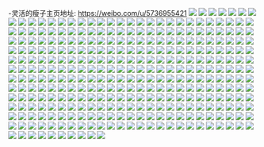 -灵活的瘦子主页地址: https://weibo.com/u/5736955421 
![](https://wx4.sinaimg.cn/mw2000/006gfGb3ly1h9hhvmh98rj30u00u0th2.jpg) 
![](https://wx4.sinaimg.cn/mw2000/006gfGb3ly1h9hhwur8qpj31400u049t.jpg) 
![](https://wx4.sinaimg.cn/mw2000/006gfGb3ly1h9hhvouoj5j31400u0dlg.jpg) 
![](https://wx4.sinaimg.cn/mw2000/006gfGb3ly1h9hhvp549sj31400u0dnm.jpg) 
![](https://wx4.sinaimg.cn/mw2000/006gfGb3ly1h9i1enz2dkj31hc0u0qep.jpg) 
![](https://wx4.sinaimg.cn/mw2000/006gfGb3ly1h9hhvnuh0zj30u0140tfl.jpg) 
![](https://wx4.sinaimg.cn/mw2000/006gfGb3ly1h7vliqhztej30u01hck4a.jpg) 
![](https://wx4.sinaimg.cn/mw2000/006gfGb3ly1h7vliru0qqj30wi1cln42.jpg) 
![](https://wx4.sinaimg.cn/mw2000/006gfGb3ly1h7vltrzhvvj32c0340hdu.jpg) 
![](https://wx4.sinaimg.cn/mw2000/006gfGb3ly1h7nlrjyp71j31400u044f.jpg) 
![](https://wx4.sinaimg.cn/mw2000/006gfGb3ly1h7nlrkkiqjj31400u0jz7.jpg) 
![](https://wx4.sinaimg.cn/mw2000/006gfGb3ly1h7nlrktrhyj31400u0n2r.jpg) 
![](https://wx4.sinaimg.cn/mw2000/006gfGb3ly1h7nlsdiql0j31400u0gs5.jpg) 
![](https://wx4.sinaimg.cn/mw2000/006gfGb3ly1h7nltptxk2j30u01407b4.jpg) 
![](https://wx4.sinaimg.cn/mw2000/006gfGb3ly1h6c7ei69qvj31o0280qv6.jpg) 
![](https://wx4.sinaimg.cn/mw2000/006gfGb3ly1h61y8dbs97j30u00vyq3n.jpg) 
![](https://wx4.sinaimg.cn/mw2000/006gfGb3ly1h61y8eb0xmj30u00u0tbg.jpg) 
![](https://wx4.sinaimg.cn/mw2000/006gfGb3ly1h61yhwya99j30on0ongt5.jpg) 
![](https://wx4.sinaimg.cn/mw2000/006gfGb3ly1h4v46alar6j30u00u0adr.jpg) 
![](https://wx4.sinaimg.cn/mw2000/006gfGb3ly1h4v3xbrlxfj31400u00zn.jpg) 
![](https://wx4.sinaimg.cn/mw2000/006gfGb3ly1h4v3xe0gj4j30u00u0n1h.jpg) 
![](https://wx4.sinaimg.cn/mw2000/006gfGb3ly1h4v3xebtivj30u00zvdoh.jpg) 
![](https://wx4.sinaimg.cn/mw2000/006gfGb3ly1h4nv9qpigxj30u0140q5u.jpg) 
![](https://wx4.sinaimg.cn/mw2000/006gfGb3ly1h43g2poc7jj32c0340e83.jpg) 
![](https://wx4.sinaimg.cn/mw2000/006gfGb3ly1h3oe9lpun0j30u0140485.jpg) 
![](https://wx4.sinaimg.cn/mw2000/006gfGb3ly1h3oe9l3q8dj31400u0n6d.jpg) 
![](https://wx4.sinaimg.cn/mw2000/006gfGb3ly1h3ai9wlqx8j313x0tytr6.jpg) 
![](https://wx4.sinaimg.cn/mw2000/006gfGb3ly1h2hiptyqedj31400u0do9.jpg) 
![](https://wx4.sinaimg.cn/mw2000/006gfGb3ly1h2hiptk6y7j30lc0sgn2o.jpg) 
![](https://wx4.sinaimg.cn/mw2000/006gfGb3ly1h2hitjxy84j30lc0sg43j.jpg) 
![](https://wx4.sinaimg.cn/mw2000/006gfGb3ly1h2erbnsc8ej30u0140wli.jpg) 
![](https://wx4.sinaimg.cn/mw2000/006gfGb3ly1h1wp1w1syjj32c02c0e82.jpg) 
![](https://wx4.sinaimg.cn/mw2000/006gfGb3ly1h1wp1ul8v4j313u0tunb2.jpg) 
![](https://wx4.sinaimg.cn/mw2000/006gfGb3ly1h1wp1uww77j31420u0qfa.jpg) 
![](https://wx4.sinaimg.cn/mw2000/006gfGb3ly1h1wp1xs83mj30mi0mi781.jpg) 
![](https://wx4.sinaimg.cn/mw2000/006gfGb3ly1h1wp349tfpj30u0140e1w.jpg) 
![](https://wx4.sinaimg.cn/mw2000/006gfGb3ly1h1wpj6j5b2j30ty186nd5.jpg) 
![](https://wx4.sinaimg.cn/mw2000/006gfGb3ly1h1t43lzd7vj30u012qtiz.jpg) 
![](https://wx4.sinaimg.cn/mw2000/006gfGb3ly1h1t43l5ln0j30u0140k2f.jpg) 
![](https://wx4.sinaimg.cn/mw2000/006gfGb3ly1h1kx3gpeh7j30u0140n6l.jpg) 
![](https://wx4.sinaimg.cn/mw2000/006gfGb3ly1h1kx3h2p3jj30u014012g.jpg) 
![](https://wx4.sinaimg.cn/mw2000/006gfGb3ly1h0atgwrg6jj30u00u0q77.jpg) 
![](https://wx4.sinaimg.cn/mw2000/006gfGb3ly1h0atgwcpnoj30u00u042i.jpg) 
![](https://wx4.sinaimg.cn/mw2000/006gfGb3ly1h0atgvndwij30u00u0n1c.jpg) 
![](https://wx4.sinaimg.cn/mw2000/006gfGb3ly1h0atjy6tzbj30u00u00x9.jpg) 
![](https://wx4.sinaimg.cn/mw2000/006gfGb3ly1h0atgx1d54j30u00u0jvp.jpg) 
![](https://wx4.sinaimg.cn/mw2000/006gfGb3ly1h0atk6xjiij30u00u0tcz.jpg) 
![](https://wx4.sinaimg.cn/mw2000/006gfGb3ly1h003pdit5yj31o0280kjl.jpg) 
![](https://wx4.sinaimg.cn/mw2000/006gfGb3ly1gzurj62dosj30u01i8adb.jpg) 
![](https://wx4.sinaimg.cn/mw2000/006gfGb3ly1gzkf30koo9j31400u049k.jpg) 
![](https://wx4.sinaimg.cn/mw2000/006gfGb3ly1gzkf9ag6gsj30u00u0ae7.jpg) 
![](https://wx4.sinaimg.cn/mw2000/006gfGb3ly1gz45wsi7i8j31lo179x6b.jpg) 
![](https://wx4.sinaimg.cn/mw2000/006gfGb3ly1gz45wqjswlj31o0280npd.jpg) 
![](https://wx4.sinaimg.cn/mw2000/006gfGb3ly1gz45wpjo0tj31o01o07wh.jpg) 
![](https://wx4.sinaimg.cn/mw2000/006gfGb3ly1gz45wrncplj31ji1jib29.jpg) 
![](https://wx4.sinaimg.cn/mw2000/006gfGb3ly1gz1zls8mpvj334033ye83.jpg) 
![](https://wx4.sinaimg.cn/mw2000/006gfGb3ly1gz1zlsnva0j30wi0wt0z6.jpg) 
![](https://wx4.sinaimg.cn/mw2000/006gfGb3ly1gz1zlqwwq7j30u00u0qf7.jpg) 
![](https://wx4.sinaimg.cn/mw2000/006gfGb3ly1gz0kuzc3khj31o0280u0x.jpg) 
![](https://wx4.sinaimg.cn/mw2000/006gfGb3ly1gz0l0k7v1pj33402c0b2a.jpg) 
![](https://wx4.sinaimg.cn/mw2000/006gfGb3ly1gz0l2lq38mj326b333b2a.jpg) 
![](https://wx4.sinaimg.cn/mw2000/006gfGb3ly1gy7o6v3x6lj31o0280u0x.jpg) 
![](https://wx4.sinaimg.cn/mw2000/006gfGb3ly1gy7r6dkju8j30u00u07g2.jpg) 
![](https://wx4.sinaimg.cn/mw2000/006gfGb3ly1gy7rf3gm53j31540n5all.jpg) 
![](https://wx4.sinaimg.cn/mw2000/006gfGb3ly1gxqg5tsf7xj30rx0qf0zi.jpg) 
![](https://wx4.sinaimg.cn/mw2000/006gfGb3ly1gxqg5t0pxdj313u0tuh2c.jpg) 
![](https://wx4.sinaimg.cn/mw2000/006gfGb3ly1gxqg19won3j32y22c0x6p.jpg) 
![](https://wx4.sinaimg.cn/mw2000/006gfGb3ly1gxnieigx8oj31jz27znpd.jpg) 
![](https://wx4.sinaimg.cn/mw2000/006gfGb3ly1gxniej29lnj31hm27ze81.jpg) 
![](https://wx4.sinaimg.cn/mw2000/006gfGb3ly1gxbf17qkp3j33402c07wj.jpg) 
![](https://wx4.sinaimg.cn/mw2000/006gfGb3ly1gxbf167vm3j31o0280x6p.jpg) 
![](https://wx4.sinaimg.cn/mw2000/006gfGb3ly1gxbf154qpgj33402c0u0y.jpg) 
![](https://wx4.sinaimg.cn/mw2000/006gfGb3ly1gxbf19muhzj33402c0b29.jpg) 
![](https://wx4.sinaimg.cn/mw2000/006gfGb3ly1gx3018wxilj32801o0x6p.jpg) 
![](https://wx4.sinaimg.cn/mw2000/006gfGb3ly1gx30xow12kj33402c01ky.jpg) 
![](https://wx4.sinaimg.cn/mw2000/006gfGb3ly1gx30xntnwlj31tx1eeaxf.jpg) 
![](https://wx4.sinaimg.cn/mw2000/006gfGb3ly1gwrcrcbpaqj31o0280u0x.jpg) 
![](https://wx4.sinaimg.cn/mw2000/006gfGb3ly1gwrcrdpaenj33402c0npe.jpg) 
![](https://wx4.sinaimg.cn/mw2000/006gfGb3ly1gwrct80aoxj33402c0hdv.jpg) 
![](https://wx4.sinaimg.cn/mw2000/006gfGb3ly1gwflu8j7qrj3139139dr9.jpg) 
![](https://wx4.sinaimg.cn/mw2000/006gfGb3ly1gw3fkjts1jj328q1slnpd.jpg) 
![](https://wx4.sinaimg.cn/mw2000/006gfGb3ly1gw3fkj95ohj32801o0kjl.jpg) 
![](https://wx4.sinaimg.cn/mw2000/006gfGb3ly1gw3fkkhri0j33402c0quz.jpg) 
![](https://wx4.sinaimg.cn/mw2000/006gfGb3ly1gw3fkoi8n6j31r01b9khu.jpg) 
![](https://wx4.sinaimg.cn/mw2000/006gfGb3ly1gw3fknwz8yj32c0340npd.jpg) 
![](https://wx4.sinaimg.cn/mw2000/006gfGb3ly1gw3fkp5skrj32bd1qmhdt.jpg) 
![](https://wx4.sinaimg.cn/mw2000/006gfGb3ly1gw3flak240j33402c04qs.jpg) 
![](https://wx4.sinaimg.cn/mw2000/006gfGb3ly1gw3fndmyj6j313u0tuti4.jpg) 
![](https://wx4.sinaimg.cn/mw2000/006gfGb3ly1gw3fml39abj33402c0qv6.jpg) 
![](https://wx4.sinaimg.cn/mw2000/006gfGb3ly1gvxnsmgyudj31sc2lyx6p.jpg) 
![](https://wx4.sinaimg.cn/mw2000/006gfGb3ly1gvxnsv82duj320b1lne81.jpg) 
![](https://wx4.sinaimg.cn/mw2000/006gfGb3ly1gvxnsmw5lwj31131kxdzx.jpg) 
![](https://wx4.sinaimg.cn/mw2000/006gfGb3ly1gvxnsprps5j32801o0b2a.jpg) 
![](https://wx4.sinaimg.cn/mw2000/006gfGb3ly1gvxnsr27zaj31o0280qv5.jpg) 
![](https://wx4.sinaimg.cn/mw2000/006gfGb3ly1gvxnso3escj32801o07wi.jpg) 
![](https://wx4.sinaimg.cn/mw2000/006gfGb3ly1gvxnstk525j33402c01kz.jpg) 
![](https://wx4.sinaimg.cn/mw2000/006gfGb3ly1gvxntc2lqhj32801o01ky.jpg) 
![](https://wx4.sinaimg.cn/mw2000/006gfGb3ly1gvxnswi6t7j32xe1wyb2a.jpg) 
![](https://wx4.sinaimg.cn/mw2000/006gfGb3ly1gv3idlgxifj620w1l41kx02.jpg) 
![](https://wx4.sinaimg.cn/mw2000/006gfGb3ly1gv3iacmz3qj63402c0u1002.jpg) 
![](https://wx4.sinaimg.cn/mw2000/006gfGb3ly1gv3iad1kktj60um0u0gsb02.jpg) 
![](https://wx4.sinaimg.cn/mw2000/006gfGb3ly1gv3iajvvq0j63402c01l202.jpg) 
![](https://wx4.sinaimg.cn/mw2000/006gfGb3ly1gv3iafb8d1j62c033y1kz02.jpg) 
![](https://wx4.sinaimg.cn/mw2000/006gfGb3ly1gv3ian1kn9j63402c0e8602.jpg) 
![](https://wx4.sinaimg.cn/mw2000/006gfGb3ly1gv3iar3gqmj33402c0x6s.jpg) 
![](https://wx4.sinaimg.cn/mw2000/006gfGb3ly1gv3ianq2roj60uk36k4qp02.jpg) 
![](https://wx4.sinaimg.cn/mw2000/006gfGb3ly1gv3iasce5lj32801o0kjl.jpg) 
![](https://wx4.sinaimg.cn/mw2000/006gfGb3ly1gv3iatx0duj33402c01ky.jpg) 
![](https://wx4.sinaimg.cn/mw2000/006gfGb3ly1gv3iassh4gj311c0raak8.jpg) 
![](https://wx4.sinaimg.cn/mw2000/006gfGb3ly1gv3iavx36bj626n26mhdu02.jpg) 
![](https://wx4.sinaimg.cn/mw2000/006gfGb3ly1gudliqb9yij62c01r04qq02.jpg) 
![](https://wx4.sinaimg.cn/mw2000/006gfGb3ly1gudlitwo45j634033yhdw02.jpg) 
![](https://wx4.sinaimg.cn/mw2000/006gfGb3ly1gudliu918sj60ec0f1dha02.jpg) 
![](https://wx4.sinaimg.cn/mw2000/006gfGb3ly1gudliux81dj62c02c1u0x02.jpg) 
![](https://wx4.sinaimg.cn/mw2000/006gfGb3ly1gudlj3d7knj60nx13715602.jpg) 
![](https://wx4.sinaimg.cn/mw2000/006gfGb3ly1gudliviad0j61a80q0gw502.jpg) 
![](https://wx4.sinaimg.cn/mw2000/006gfGb3ly1gudlpsfnnkj61o02804qr02.jpg) 
![](https://wx4.sinaimg.cn/mw2000/006gfGb3ly1gudlizkptrj63402c0hdu02.jpg) 
![](https://wx4.sinaimg.cn/mw2000/006gfGb3ly1gudlpu4ac4j61o01o0hdt02.jpg) 
![](https://wx4.sinaimg.cn/mw2000/006gfGb3ly1grmqefwiucj312e0sttdu.jpg) 
![](https://wx4.sinaimg.cn/mw2000/006gfGb3ly1gql6nus4n7j31400u0afj.jpg) 
![](https://wx4.sinaimg.cn/mw2000/006gfGb3ly1gpd8xad0fxj31sc2dsqv5.jpg) 
![](https://wx4.sinaimg.cn/mw2000/006gfGb3ly1gpd8xb8l8wj31sc2dsnpd.jpg) 
![](https://wx4.sinaimg.cn/mw2000/006gfGb3ly1gne6qnn9njj31hc140nog.jpg) 
![](https://wx4.sinaimg.cn/mw2000/006gfGb3ly1gkmb418aebj30n00n0102.jpg) 
![](https://wx4.sinaimg.cn/mw2000/006gfGb3ly1ggkxrihn6gj31rp28zu0x.jpg) 
![](https://wx4.sinaimg.cn/mw2000/006gfGb3ly1ggf6ytb62yj31o01o0b29.jpg) 
![](https://wx4.sinaimg.cn/mw2000/006gfGb3ly1ggf6yy7695j32801o0kjm.jpg) 
![](https://wx4.sinaimg.cn/mw2000/006gfGb3ly1ggf6ys556wj32801o0kjl.jpg) 
![](https://wx4.sinaimg.cn/mw2000/006gfGb3ly1ggf6z0a7xmj32dr1iw1ky.jpg) 
![](https://wx4.sinaimg.cn/mw2000/006gfGb3ly1ggf6xwvf4ej33402c07wh.jpg) 
![](https://wx4.sinaimg.cn/mw2000/006gfGb3ly1ggf6z0zhkfj31mc1mcttv.jpg) 
![](https://wx4.sinaimg.cn/mw2000/006gfGb3ly1ggf6z9z35hj30u01400z5.jpg) 
![](https://wx4.sinaimg.cn/mw2000/006gfGb3ly1ggf706rzo7j33402c0qv5.jpg) 
![](https://wx4.sinaimg.cn/mw2000/006gfGb3ly1ggf7hdb8ssj33402c1kjm.jpg) 
![](https://wx4.sinaimg.cn/mw2000/006gfGb3ly1gf2t3a42hoj31o0280e83.jpg) 
![](https://wx4.sinaimg.cn/mw2000/006gfGb3ly1gf2t38w6vbj31o0280b2a.jpg) 
![](https://wx4.sinaimg.cn/mw2000/006gfGb3ly1gf2t37f9dlj31o0280b2a.jpg) 
![](https://wx4.sinaimg.cn/mw2000/006gfGb3ly1gf2t3bdgxej31o02804qr.jpg) 
![](https://wx4.sinaimg.cn/mw2000/006gfGb3ly1gefmk4pwmwj32342hfe83.jpg) 
![](https://wx4.sinaimg.cn/mw2000/006gfGb3ly1gefmk638anj321o2q9npf.jpg) 
![](https://wx4.sinaimg.cn/mw2000/006gfGb3ly1gecur2v1krj316o1kub29.jpg) 
![](https://wx4.sinaimg.cn/mw2000/006gfGb3ly1gecur6ov9rj316o1ku1kx.jpg) 
![](https://wx4.sinaimg.cn/mw2000/006gfGb3ly1gecur3q4drj316o1kue81.jpg) 
![](https://wx4.sinaimg.cn/mw2000/006gfGb3ly1gecur4r51gj316o1kuqv5.jpg) 
![](https://wx4.sinaimg.cn/mw2000/006gfGb3ly1gecurhcj90j33402c01kz.jpg) 
![](https://wx4.sinaimg.cn/mw2000/006gfGb3ly1gecurasvnwj316o1kunpd.jpg) 
![](https://wx4.sinaimg.cn/mw2000/006gfGb3ly1gecur1p0yvj316o1kue81.jpg) 
![](https://wx4.sinaimg.cn/mw2000/006gfGb3ly1gecurjqapxj32801o0x6q.jpg) 
![](https://wx4.sinaimg.cn/mw2000/006gfGb3ly1gecurefxc5j316o1kunpd.jpg) 
![](https://wx4.sinaimg.cn/mw2000/006gfGb3ly1ge3nkotmahj32yo1o01ky.jpg) 
![](https://wx4.sinaimg.cn/mw2000/006gfGb3ly1ge3nkqdexoj32yo1o07wi.jpg) 
![](https://wx4.sinaimg.cn/mw2000/006gfGb3ly1gdc8qqwaxqj32c02c01ky.jpg) 
![](https://wx4.sinaimg.cn/mw2000/006gfGb3ly1gdc8qp7tdtj32801o07wi.jpg) 
![](https://wx4.sinaimg.cn/mw2000/006gfGb3ly1gdc8qs8l7nj32801o04qq.jpg) 
![](https://wx4.sinaimg.cn/mw2000/006gfGb3ly1gdc8qtitfzj32c02c0x6p.jpg) 
![](https://wx4.sinaimg.cn/mw2000/006gfGb3ly1gd6kuc6ysij31o02804qr.jpg) 
![](https://wx4.sinaimg.cn/mw2000/006gfGb3ly1gd6kuewt6xj32y02c0e82.jpg) 
![](https://wx4.sinaimg.cn/mw2000/006gfGb3ly1gd6kugu328j33402c0kjm.jpg) 
![](https://wx4.sinaimg.cn/mw2000/006gfGb3ly1gd6kuijgxlj33402c0hdu.jpg) 
![](https://wx4.sinaimg.cn/mw2000/006gfGb3ly1gd6kwwvfiyj31o02804qr.jpg) 
![](https://wx4.sinaimg.cn/mw2000/006gfGb3ly1gd6kuktug5j33402c0hdu.jpg) 
![](https://wx4.sinaimg.cn/mw2000/006gfGb3ly1gd6ku8kgnbj331b2c0b2a.jpg) 
![](https://wx4.sinaimg.cn/mw2000/006gfGb3ly1gd6kuma0lij32n225wnpd.jpg) 
![](https://wx4.sinaimg.cn/mw2000/006gfGb3ly1gd6kudmtwij31o02804qr.jpg) 
![](https://wx4.sinaimg.cn/mw2000/006gfGb3ly1gch369jrebj31o01o0qv5.jpg) 
![](https://wx4.sinaimg.cn/mw2000/006gfGb3ly1gch36ahhhcj31o01o0x6p.jpg) 
![](https://wx4.sinaimg.cn/mw2000/006gfGb3ly1gch368q10fj31o01o0e81.jpg) 
![](https://wx4.sinaimg.cn/mw2000/006gfGb3ly1gch36bvno0j31o01o0b29.jpg) 
![](https://wx4.sinaimg.cn/mw2000/006gfGb3ly1gc8zgu3whaj30tt0tttrl.jpg) 
![](https://wx4.sinaimg.cn/mw2000/006gfGb3ly1gc8z8q9a1qj31o013z4qp.jpg) 
![](https://wx4.sinaimg.cn/mw2000/006gfGb3ly1gc8z8p8bs9j30u014cgp1.jpg) 
![](https://wx4.sinaimg.cn/mw2000/006gfGb3ly1gc8zhho3zjj313w0u0gud.jpg) 
![](https://wx4.sinaimg.cn/mw2000/006gfGb3ly1gc8znf6su5j30u00u03zh.jpg) 
![](https://wx4.sinaimg.cn/mw2000/006gfGb3ly1gc8zhhc72wj30u00u0tfy.jpg) 
![](https://wx4.sinaimg.cn/mw2000/006gfGb3ly1gc8znh3q65j31o01o04qp.jpg) 
![](https://wx4.sinaimg.cn/mw2000/006gfGb3ly1gc8znjiyk1j33402c0kjl.jpg) 
![](https://wx4.sinaimg.cn/mw2000/006gfGb3ly1gc8zhj3pufj30u00u0n4i.jpg) 
![](https://wx4.sinaimg.cn/mw2000/006gfGb3ly1gc8zhiezyjj31hc0u0dsi.jpg) 
![](https://wx4.sinaimg.cn/mw2000/006gfGb3ly1gc8zhi6cvbj30no0hsjua.jpg) 
![](https://wx4.sinaimg.cn/mw2000/006gfGb3ly1gc8zhip8f3j31400u0qcz.jpg) 
![](https://wx4.sinaimg.cn/mw2000/006gfGb3ly1gc8zhix56qj30ku0kujuj.jpg) 
![](https://wx4.sinaimg.cn/mw2000/006gfGb3ly1gc8znfk1tuj31400u00wx.jpg) 
![](https://wx4.sinaimg.cn/mw2000/006gfGb3ly1gc8zhhxct8j30u013ytlk.jpg) 
![](https://wx4.sinaimg.cn/mw2000/006gfGb3ly1gb5359alshj30n00fcteu.jpg) 
![](https://wx4.sinaimg.cn/mw2000/006gfGb3ly1gb535bhpiej33402c04qt.jpg) 
![](https://wx4.sinaimg.cn/mw2000/006gfGb3ly1gb5358otrrj33402c0e82.jpg) 
![](https://wx4.sinaimg.cn/mw2000/006gfGb3ly1gb535gn7jej31400wgn83.jpg) 
![](https://wx4.sinaimg.cn/mw2000/006gfGb3ly1gb535dkf16j33402c01l0.jpg) 
![](https://wx4.sinaimg.cn/mw2000/006gfGb3ly1gb535gdakvj31400wgdqe.jpg) 
![](https://wx4.sinaimg.cn/mw2000/006gfGb3ly1gb535fkjx6j33402c0b2e.jpg) 
![](https://wx4.sinaimg.cn/mw2000/006gfGb3ly1gb535hhzxhj31qq1jw4qq.jpg) 
![](https://wx4.sinaimg.cn/mw2000/006gfGb3ly1gb535jcnlgj33402c0npf.jpg) 
![](https://wx4.sinaimg.cn/mw2000/006gfGb3ly1gb3dm7xw81j32c0340hdu.jpg) 
![](https://wx4.sinaimg.cn/mw2000/006gfGb3ly1ga2brd1slej33402c0u0x.jpg) 
![](https://wx4.sinaimg.cn/mw2000/006gfGb3ly1ga2bswb5zyj33402c0qv6.jpg) 
![](https://wx4.sinaimg.cn/mw2000/006gfGb3ly1ga2brendeqj33402c07wi.jpg) 
![](https://wx4.sinaimg.cn/mw2000/006gfGb3ly1g9wcz2trunj32801o0qv6.jpg) 
![](https://wx4.sinaimg.cn/mw2000/006gfGb3ly1g9wcz3vwj7j32801o0qv6.jpg) 
![](https://wx4.sinaimg.cn/mw2000/006gfGb3ly1g9wcz0rqa1j32801o0u0y.jpg) 
![](https://wx4.sinaimg.cn/mw2000/006gfGb3ly1g9wcz1pxqvj32801o0hdu.jpg) 
![](https://wx4.sinaimg.cn/mw2000/006gfGb3ly1g9t5awfj3zj31o0280hdu.jpg) 
![](https://wx4.sinaimg.cn/mw2000/006gfGb3ly1g9t5avakk0j31o0280qv6.jpg) 
![](https://wx4.sinaimg.cn/mw2000/006gfGb3ly1g8p8rj2zxfj32801o0u0y.jpg) 
![](https://wx4.sinaimg.cn/mw2000/006gfGb3ly1g8p8rohv9dj31o01o04qq.jpg) 
![](https://wx4.sinaimg.cn/mw2000/006gfGb3ly1g8p8rtmecbj32801o0x6q.jpg) 
![](https://wx4.sinaimg.cn/mw2000/006gfGb3ly1g8p8rxolfsj31o02801kz.jpg) 
![](https://wx4.sinaimg.cn/mw2000/006gfGb3ly1g8p8s1mfz7j31o0280kjm.jpg) 
![](https://wx4.sinaimg.cn/mw2000/006gfGb3ly1g8p8s4hg3mj31400u0u0x.jpg) 
![](https://wx4.sinaimg.cn/mw2000/006gfGb3ly1g8fabg19bhj33402c04qq.jpg) 
![](https://wx4.sinaimg.cn/mw2000/006gfGb3ly1g8fab20ch4j33402c0u0y.jpg) 
![](https://wx4.sinaimg.cn/mw2000/006gfGb3ly1g8fabcf4jsj32zm28q4qq.jpg) 
![](https://wx4.sinaimg.cn/mw2000/006gfGb3ly1g8fab5u40uj330v29p7wi.jpg) 
![](https://wx4.sinaimg.cn/mw2000/006gfGb3ly1g8fabmfu0rj32so23ie81.jpg) 
![](https://wx4.sinaimg.cn/mw2000/006gfGb3ly1g8fab8q6p1j33402c0kjm.jpg) 
![](https://wx4.sinaimg.cn/mw2000/006gfGb3ly1g8fabkeie1j32c01ry1kx.jpg) 
![](https://wx4.sinaimg.cn/mw2000/006gfGb3ly1g8faay1gu0j33402c07wi.jpg) 
![](https://wx4.sinaimg.cn/mw2000/006gfGb3ly1g8fabitjcmj329e1q9b29.jpg) 
![](https://wx4.sinaimg.cn/mw2000/006gfGb3ly1g8e9uf9innj32tr24ae81.jpg) 
![](https://wx4.sinaimg.cn/mw2000/006gfGb3ly1g8e9veury6j33402c0u0x.jpg) 
![](https://wx4.sinaimg.cn/mw2000/006gfGb3ly1g7cnft0oe2j31401hab29.jpg) 
![](https://wx4.sinaimg.cn/mw2000/006gfGb3ly1g7cnc3d4xjj33402c0b2b.jpg) 
![](https://wx4.sinaimg.cn/mw2000/006gfGb3ly1g7cnfmv545j31401ha4m1.jpg) 
![](https://wx4.sinaimg.cn/mw2000/006gfGb3ly1g7cnbnzuyvj31401haaxu.jpg) 
![](https://wx4.sinaimg.cn/mw2000/006gfGb3ly1g7cnerk5laj31401hax6p.jpg) 
![](https://wx4.sinaimg.cn/mw2000/006gfGb3ly1g7cneyg2g0j31401hae81.jpg) 
![](https://wx4.sinaimg.cn/mw2000/006gfGb3ly1g7cnea7mwpj33402c0e83.jpg) 
![](https://wx4.sinaimg.cn/mw2000/006gfGb3ly1g7cnfzxhrvj33402c0hdt.jpg) 
![](https://wx4.sinaimg.cn/mw2000/006gfGb3ly1g7cng5zhlsj316o1ku7m5.jpg) 
![](https://wx4.sinaimg.cn/mw2000/006gfGb3ly1g76b5lg8ncj33402c0e81.jpg) 
![](https://wx4.sinaimg.cn/mw2000/006gfGb3ly1g76b5jn4brj33402c0hdt.jpg) 
![](https://wx4.sinaimg.cn/mw2000/006gfGb3ly1g76b5nn5q8j33402c0e81.jpg) 
![](https://wx4.sinaimg.cn/mw2000/006gfGb3ly1g6ubmu85eqj32c02c0k7v.jpg) 
![](https://wx4.sinaimg.cn/mw2000/006gfGb3ly1g6ubmnfg49j316o16mkii.jpg) 
![](https://wx4.sinaimg.cn/mw2000/006gfGb3ly1g6ubmkxqhlj33402c0b29.jpg) 
![](https://wx4.sinaimg.cn/mw2000/006gfGb3ly1g6ubmyfhyyj33402c04qr.jpg) 
![](https://wx4.sinaimg.cn/mw2000/006gfGb3ly1g6ubmqy4yvj316o16m1kx.jpg) 
![](https://wx4.sinaimg.cn/mw2000/006gfGb3ly1g6ubn38rucj333t23oqv6.jpg) 
![](https://wx4.sinaimg.cn/mw2000/006gfGb3ly1g6ubo2szelj31o01o04qp.jpg) 
![](https://wx4.sinaimg.cn/mw2000/006gfGb3ly1g6ubmoyaj5j316o16mkeq.jpg) 
![](https://wx4.sinaimg.cn/mw2000/006gfGb3ly1g6ubmrl0ypj30u00u0wlk.jpg) 
![](https://wx4.sinaimg.cn/mw2000/006gfGb3ly1g3utl5a2pcj31o01o0e83.jpg) 
![](https://wx4.sinaimg.cn/mw2000/006gfGb3ly1g3utl6u4guj31o01o0x6r.jpg) 
![](https://wx4.sinaimg.cn/mw2000/006gfGb3ly1g3utl8g5aij31o01o01l0.jpg) 
![](https://wx4.sinaimg.cn/mw2000/006gfGb3ly1g3utlbsq5wj31o01o01kz.jpg) 
![](https://wx4.sinaimg.cn/mw2000/006gfGb3ly1g3utl9zm78j31o01o0b2b.jpg) 
![](https://wx4.sinaimg.cn/mw2000/006gfGb3ly1g3utld2em0j31o01907wi.jpg) 
![](https://wx4.sinaimg.cn/mw2000/006gfGb3ly1g3utldepbsj30u00u0wrx.jpg) 
![](https://wx4.sinaimg.cn/mw2000/006gfGb3ly1g3utldujaaj30u00u0dye.jpg) 
![](https://wx4.sinaimg.cn/mw2000/006gfGb3ly1g3utlfttflj32o02o0qv6.jpg) 
![](https://wx4.sinaimg.cn/mw2000/006gfGb3ly1g3cuaeu3okj32yo1o0x6p.jpg) 
![](https://wx4.sinaimg.cn/mw2000/006gfGb3ly1g3cu5s7ql1j31400u07f6.jpg) 
![](https://wx4.sinaimg.cn/mw2000/006gfGb3ly1g3cu6av9ocj30u00u0gu3.jpg) 
![](https://wx4.sinaimg.cn/mw2000/006gfGb3ly1g3cu9swo67j311w0u0qmq.jpg) 
![](https://wx4.sinaimg.cn/mw2000/006gfGb3ly1g2m2r4il15j31o01o0x6s.jpg) 
![](https://wx4.sinaimg.cn/mw2000/006gfGb3ly1g2m2qys5aoj31o01o0e84.jpg) 
![](https://wx4.sinaimg.cn/mw2000/006gfGb3ly1g2m2r0mf6nj31o01o0b2d.jpg) 
![](https://wx4.sinaimg.cn/mw2000/006gfGb3ly1g2m2r2imfyj31o01o07wl.jpg) 
![](https://wx4.sinaimg.cn/mw2000/006gfGb3ly1g2gee2pi19j32o82o8u0x.jpg) 
![](https://wx4.sinaimg.cn/mw2000/006gfGb3ly1g2gedsgrt8j31o01che82.jpg) 
![](https://wx4.sinaimg.cn/mw2000/006gfGb3ly1g2gegechcwj32o02o0u0y.jpg) 
![](https://wx4.sinaimg.cn/mw2000/006gfGb3ly1g2gegsmr1kj31o01o0e82.jpg) 
![](https://wx4.sinaimg.cn/mw2000/006gfGb3ly1g1g38ubli7j31o0190x6p.jpg) 
![](https://wx4.sinaimg.cn/mw2000/006gfGb3ly1g1g38ibu6zj31o01907wi.jpg) 
![](https://wx4.sinaimg.cn/mw2000/006gfGb3ly1g1g37mtthoj31o0190hdu.jpg) 
![](https://wx4.sinaimg.cn/mw2000/006gfGb3ly1g1g383b1zmj31o0190hdu.jpg) 
![](https://wx4.sinaimg.cn/mw2000/006gfGb3ly1g0r1hynlvkj31o01o0x6q.jpg) 
![](https://wx4.sinaimg.cn/mw2000/006gfGb3ly1g0r1i44xgaj31o01o0e83.jpg) 
![](https://wx4.sinaimg.cn/mw2000/006gfGb3ly1g0r1i86nzbj31o01o0qv6.jpg) 
![](https://wx4.sinaimg.cn/mw2000/006gfGb3ly1g0r1icww69j31o01o0e83.jpg) 
![](https://wx4.sinaimg.cn/mw2000/006gfGb3ly1fx0csm0p7oj30qo0zhtgb.jpg) 
![](https://wx4.sinaimg.cn/mw2000/006gfGb3ly1fvstnp67k9j31o01o04qq.jpg) 
![](https://wx4.sinaimg.cn/mw2000/006gfGb3ly1fvstno9wpnj30xc18ghdt.jpg) 
![](https://wx4.sinaimg.cn/mw2000/006gfGb3ly1fvstnq1egtj31o01o0x6p.jpg) 
![](https://wx4.sinaimg.cn/mw2000/006gfGb3ly1fvstnr2br2j31o01o0x6p.jpg) 
![](https://wx4.sinaimg.cn/mw2000/006gfGb3ly1fvstnrs8b5j31jz1a0kjl.jpg) 
![](https://wx4.sinaimg.cn/mw2000/006gfGb3ly1fvstnsh7w6j31hs19x7qg.jpg) 
![](https://wx4.sinaimg.cn/mw2000/006gfGb3ly1fvf6ljvci2j30qo0wak0h.jpg) 
![](https://wx4.sinaimg.cn/mw2000/006gfGb3ly1fvf6lkvo1xj30qo0zkwiw.jpg) 
![](https://wx4.sinaimg.cn/mw2000/006gfGb3ly1fvf6lmkijzj30qo0qowjp.jpg) 
![](https://wx4.sinaimg.cn/mw2000/006gfGb3ly1fvf6lzco01j30qo0zkaf9.jpg) 
![](https://wx4.sinaimg.cn/mw2000/006gfGb3ly1fu6tdivlfmj31o01o04qr.jpg) 
![](https://wx4.sinaimg.cn/mw2000/006gfGb3ly1fu6tdjtxikj31o01o0e83.jpg) 
![](https://wx4.sinaimg.cn/mw2000/006gfGb3ly1fu6tdmcvogj31o01o07wj.jpg) 
![](https://wx4.sinaimg.cn/mw2000/006gfGb3ly1fu6tdlfmsrj31o01o0qv6.jpg) 
![](https://wx4.sinaimg.cn/mw2000/006gfGb3ly1fu6tg46l4bj31o01o07wj.jpg) 
![](https://wx4.sinaimg.cn/mw2000/006gfGb3ly1fu6tg5pnh8j30j60h6al1.jpg) 
![](https://wx4.sinaimg.cn/mw2000/006gfGb3ly1fu6u187x92j31o01o01kz.jpg) 
![](https://wx4.sinaimg.cn/mw2000/006gfGb3ly1fu6u2ge611j30qo0qotda.jpg) 
![](https://wx4.sinaimg.cn/mw2000/006gfGb3ly1fu6u4dehqjj32o02o0e83.jpg) 
![](https://wx4.sinaimg.cn/mw2000/006gfGb3ly1fu4iyiz4xdj31hc0zk466.jpg) 
![](https://wx4.sinaimg.cn/mw2000/006gfGb3ly1fu4iyjeqsuj30zk1hce5e.jpg) 
![](https://wx4.sinaimg.cn/mw2000/006gfGb3ly1fu4iyim3h5j30zk1hck09.jpg) 
![](https://wx4.sinaimg.cn/mw2000/006gfGb3ly1fttfmqe1grj30qo0qogq1.jpg) 
![](https://wx4.sinaimg.cn/mw2000/006gfGb3ly1fttfk9f1haj31jz1jzduu.jpg) 
![](https://wx4.sinaimg.cn/mw2000/006gfGb3ly1fttfkaw1d6j31jz1jz4e6.jpg) 
![](https://wx4.sinaimg.cn/mw2000/006gfGb3ly1fttfkacasaj31jz1jz7a2.jpg) 
![](https://wx4.sinaimg.cn/mw2000/006gfGb3ly1fttfk8siqlj31jz1h1tk8.jpg) 
![](https://wx4.sinaimg.cn/mw2000/006gfGb3ly1fttfk9ynxqj31jz1jzwqt.jpg) 
![](https://wx4.sinaimg.cn/mw2000/006gfGb3ly1ft7dokwdfxj30qo140dov.jpg) 
![](https://wx4.sinaimg.cn/mw2000/006gfGb3ly1ft7do1rbsfj30qo14011o.jpg) 
![](https://wx4.sinaimg.cn/mw2000/006gfGb3ly1ft7doo56ngj30qo140gvw.jpg) 
![](https://wx4.sinaimg.cn/mw2000/006gfGb3ly1ft7dnty2l4j30qo140qbr.jpg) 
![](https://wx4.sinaimg.cn/mw2000/006gfGb3ly1ft7dobf56bj313t0qotgj.jpg) 
![](https://wx4.sinaimg.cn/mw2000/006gfGb3ly1ft7do88uxkj30qo14btg1.jpg) 
![](https://wx4.sinaimg.cn/mw2000/006gfGb3ly1ft7doie2wsj30qo14b7ko.jpg) 
![](https://wx4.sinaimg.cn/mw2000/006gfGb3ly1ft7doqsvw7j30qo14049d.jpg) 
![](https://wx4.sinaimg.cn/mw2000/006gfGb3ly1ft7dosmf0bj30qo140q7p.jpg) 
![](https://wx4.sinaimg.cn/mw2000/006gfGb3ly1fpwbux9lkgj31460qok0a.jpg) 
![](https://wx4.sinaimg.cn/mw2000/006gfGb3ly1fpwbuz0i2cj314e0qojxq.jpg) 
![](https://wx4.sinaimg.cn/mw2000/006gfGb3ly1fpwbv124zlj313k0qowm4.jpg) 
![](https://wx4.sinaimg.cn/mw2000/006gfGb3ly1fpwbv2itxxj30qx0qojuh.jpg) 
![](https://wx4.sinaimg.cn/mw2000/006gfGb3ly1fpwbv3iualj30qo0req62.jpg) 
![](https://wx4.sinaimg.cn/mw2000/006gfGb3ly1fpwbv4cdsuj30qo0qw779.jpg) 
![](https://wx4.sinaimg.cn/mw2000/006gfGb3ly1fpwbv6u7lfj30qo0qotda.jpg) 
![](https://wx4.sinaimg.cn/mw2000/006gfGb3ly1fpwbv5b5tpj30k00jzwgx.jpg) 
![](https://wx4.sinaimg.cn/mw2000/006gfGb3ly1fpwbv7yovjj30qo0qojti.jpg) 
